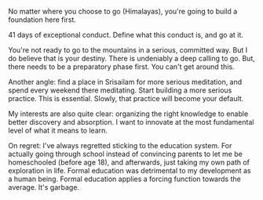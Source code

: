 No matter where you choose to go (Himalayas), you're going to build a foundation here first.

41 days of exceptional conduct. Define what this conduct is, and go at it.

You're not ready to go to the mountains in a serious, committed way. But I do believe that is your destiny. There is undeniably a deep calling to go. But, there needs to be a preparatory phase first. You can't get around this.

Another angle: find a place in Srisailam for more serious meditation, and spend every weekend there meditating. Start building a more serious practice. This is essential. Slowly, that practice will become your default.

My interests are also quite clear: organizing the right knowledge to enable better discovery and absorption. I want to innovate at the most fundamental level of what it means to learn.

On regret: I've always regretted sticking to the education system. For actually going through school instead of convincing parents to let me be homeschooled (before age 18), and afterwards, just taking my own path of exploration in life. Formal education was detrimental to my development as a human being. Formal education applies a forcing function towards the average. It's garbage.

